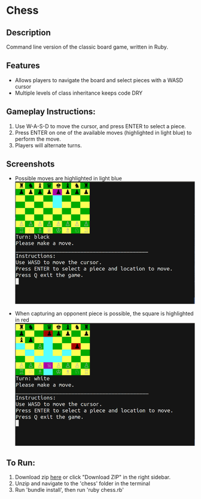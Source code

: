 # Chess

## Description
Command line version of the classic board game, written in Ruby.

## Features
- Allows players to navigate the board and select pieces with a WASD cursor
- Multiple levels of class inheritance keeps code DRY

## Gameplay Instructions:
1. Use W-A-S-D to move the cursor, and press ENTER to select a piece.
2. Press ENTER on one of the available moves (highlighted in light blue) to perform the move.
3. Players will alternate turns.

## Screenshots
- Possible moves are highlighted in light blue
  ![highlight]

- When capturing an opponent piece is possible, the square is highlighted in red
  ![available_moves]

## To Run:
1. Download zip [here](http://github.com/kushkp/Chess/archive/master.zip) or click "Download ZIP" in the right sidebar.
2. Unzip and navigate to the 'chess' folder in the terminal
3. Run 'bundle install', then run 'ruby chess.rb'


[highlight]: ./docs/initial.png
[available_moves]: ./docs/capture.png
